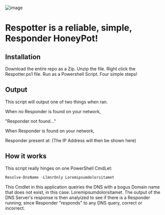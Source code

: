 ![image](https://github.com/badenerb/Respotter/assets/97712507/02dff0f7-9ad9-4bcd-bba5-bd06fbee70d8)

# Respotter is a reliable, simple, Responder HoneyPot!

## Installation
Download the entire repo as a Zip. Unzip the file. Right click the Respotter.ps1 file. Run as a Powershell Script. Four simple steps!

## Output
This script will output one of two things when ran. 

When no Responder is found on your network, 

"Responder not found..."

When Responder is found on your network, 

Responder present at: (The IP Address will then be shown here)

## How it works
This script really hinges on one PowerShell CmdLet:
```PowerShell
Resolve-DnsName -LlmnrOnly Loremipsumdolorsitamet
```
This Cmdlet in this application queiries the DNS with a bogus Domain name that does not exist, in this case: Loremipsumdolorsitamet. The output of the DNS Server's response is then analyized to see if there is a Responder running; since Responder "responds" to any DNS query, correct or incorrect.
